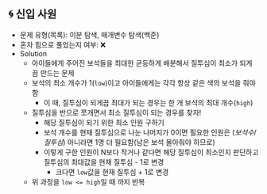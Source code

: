 ## 🌀 신입 사원

- 문제 유형(목록): 이분 탐색, 매개변수 탐색(백준)
- 혼자 힘으로 풀었는지 여부: ❌
- Solution
  - 아이들에게 주어진 보석들을 최대한 균등하게 배분해서 질투심이 최소가 되게끔 만드는 문제
  - 보석의 최소 개수가 1(`low`)이고 아이들에게는 각각 항상 같은 색의 보석을 줘야함
    - 이 때, 질투심이 되게끔 최대가 되는 경우는 한 개 보석의 최대 개수(`high`)
  - 질투심을 반으로 쪼개면서 최소 질투심이 되는 경우를 찾자!
    - 해당 질투심이 되기 위한 최소 인원 구하기
    - 보석 개수를 현재 질투심으로 나눈 나머지가 0이면 필요한 인원은 $(보석 수 / 질투심)$ 아니라면 1명 더 필요함(남은 보석 몰아줘야 하므로)
    - 이렇게 구한 인원이 N보다 작거나 같다면 해당 질투심이 최소인지 판단하고 질투심의 최대값을 현재 질투심 - 1로 변경
      - 크다면 `low`값을 현재 질투심 + 1로 변경
  - 위 과정을 `low <= high`일 때 까지 반복
